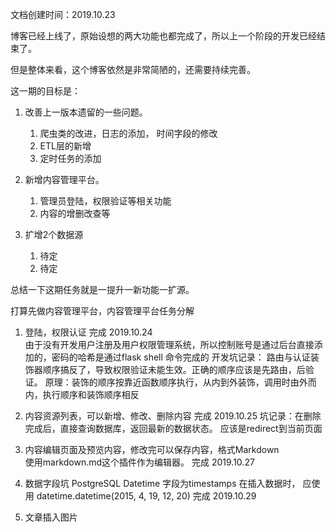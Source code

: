 文档创建时间：2019.10.23

博客已经上线了，原始设想的两大功能也都完成了，所以上一个阶段的开发已经结束了。

但是整体来看，这个博客依然是非常简陋的，还需要持续完善。

这一期的目标是：

1. 改善上一版本遗留的一些问题。
    1. 爬虫类的改进，日志的添加， 时间字段的修改
    2. ETL层的新增
    3. 定时任务的添加
    
2. 新增内容管理平台。
    1. 管理员登陆，权限验证等相关功能
    2. 内容的增删改查等
    
3. 扩增2个数据源
    1. 待定
    2. 待定
    
总结一下这期任务就是一提升一新功能一扩源。

打算先做内容管理平台，内容管理平台任务分解

1. 登陆，权限认证
   完成 2019.10.24  
   由于没有开发用户注册及用户权限管理系统，所以控制账号是通过后台直接添加的，密码的哈希是通过flask shell 命令完成的
   开发坑记录： 路由与认证装饰器顺序搞反了，导致权限验证未能生效。正确的顺序应该是先路由，后验证。
   原理：装饰的顺序按靠近函数顺序执行，从内到外装饰，调用时由外而内，执行顺序和装饰顺序相反
   
2. 内容资源列表，可以新增、修改、删除内容
   完成 2019.10.25
   坑记录：在删除完成后，直接查询数据库，返回最新的数据状态。 应该是redirect到当前页面
   
3. 内容编辑页面及预览内容，修改完可以保存内容，格式Markdown  
   使用markdown.md这个插件作为编辑器。
   完成 2019.10.27
   
4. 数据字段坑
   PostgreSQL Datetime 字段为timestamps
   在插入数据时， 应使用 datetime.datetime(2015, 4, 19, 12, 20)
   完成 2019.10.29
   
5. 文章插入图片
   
